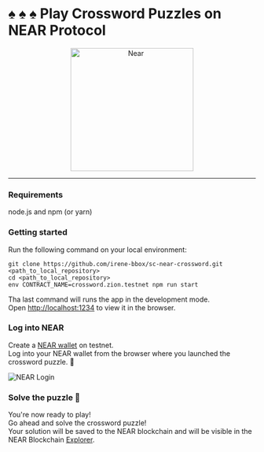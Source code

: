 
# :spades: :spades: :spades:  Play Crossword Puzzles on NEAR Protocol
<p align="center">
  <a href="https://near.org/">
    <img alt="Near" src="https://github.com/irene-bbox/sc-near-crossword/blob/master/public/near_white.png" width="250" />
  </a>
</p>

---

### Requirements  

node.js and npm (or yarn)

### Getting started 

Run the following command on your local environment:

```
git clone https://github.com/irene-bbox/sc-near-crossword.git <path_to_local_repository>
cd <path_to_local_repository>
env CONTRACT_NAME=crossword.zion.testnet npm run start
```

Tha last command will runs the app in the development mode.\
Open [http://localhost:1234](http://localhost:1234) to view it in the browser.

### Log into NEAR 

Create a [NEAR wallet](https://wallet.testnet.near.org/) on testnet.\
Log into your NEAR wallet from the browser where you launched the crossword puzzle. :satellite: 

![NEAR Login](https://github.com/irene-bbox/sc-near-crossword/blob/master/public/login.png)


### Solve the puzzle  :ninja:

You're now ready to play!\
Go ahead and solve the crossword puzzle!\
Your solution will be saved to the NEAR blockchain and will be visible in the NEAR Blockchain [Explorer](https://explorer.testnet.near.org/).